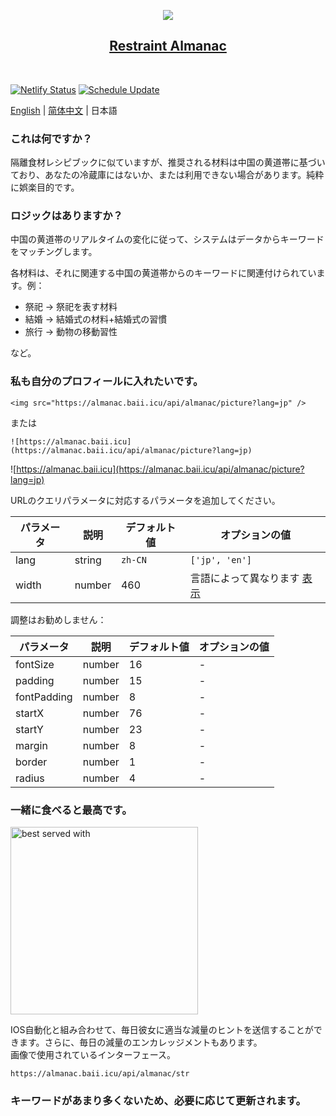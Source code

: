 <p align="center">
  <img src="https://almanac.baii.icu/api/almanac/picture?lang=jp"/>
</p>

<h2 align="center">
  <a href="https://github.com/ProsperBao/restraint-almanac">
    Restraint Almanac
  </a>
</h2><br>

[![Netlify Status](https://api.netlify.com/api/v1/badges/6ebc1907-60e5-45cb-b816-3094c9161b1f/deploy-status)](https://app.netlify.com/sites/deft-vacherin-a64172/deploys)
[![Schedule Update](https://github.com/ProsperBao/restraint-almanac/actions/workflows/schedule.yml/badge.svg)](https://github.com/ProsperBao/restraint-almanac/actions/workflows/schedule.yml)

[English](./README.md) | [简体中文](./README-zh-CN.md) | 日本語

### これは何ですか？
隔離食材レシピブックに似ていますが、推奨される材料は中国の黄道帯に基づいており、あなたの冷蔵庫にはないか、または利用できない場合があります。純粋に娯楽目的です。

### ロジックはありますか？
中国の黄道帯のリアルタイムの変化に従って、システムはデータからキーワードをマッチングします。<br>

各材料は、それに関連する中国の黄道帯からのキーワードに関連付けられています。例：

- 祭祀 -> 祭祀を表す材料
- 結婚 -> 結婚式の材料+結婚式の習慣
- 旅行 -> 動物の移動習性

など。

### 私も自分のプロフィールに入れたいです。

```
<img src="https://almanac.baii.icu/api/almanac/picture?lang=jp" />
```

または

```
![https://almanac.baii.icu](https://almanac.baii.icu/api/almanac/picture?lang=jp)
```

![https://almanac.baii.icu](https://almanac.baii.icu/api/almanac/picture?lang=jp)

URLのクエリパラメータに対応するパラメータを追加してください。

| パラメータ | 説明 | デフォルト値 | オプションの値 |
| --- | --- | --- | --- |
| lang | string | `zh-CN` | `['jp', 'en']` |
| width | number | 460 | 言語によって異なります [表示](./server/api/almanac/picture.ts) |

調整はお勧めしません：

| パラメータ | 説明 | デフォルト値 | オプションの値 |
| --- | --- | --- | --- |
| fontSize | number | 16 | - |
| padding | number | 15 | - |
| fontPadding | number | 8 | - |
| startX | number | 76 | - |
| startY | number | 23 | - |
| margin | number | 8 | - |
| border | number | 1 | - |
| radius | number | 4 | - |

### 一緒に食べると最高です。

<img src="https://almanac.baii.icu/1.jpg" alt="best served with" style="width: 300px"/>

IOS自動化と組み合わせて、毎日彼女に適当な減量のヒントを送信することができます。さらに、毎日の減量のエンカレッジメントもあります。
<br/>
画像で使用されているインターフェース。

```
https://almanac.baii.icu/api/almanac/str
```

### キーワードがあまり多くないため、必要に応じて更新されます。
